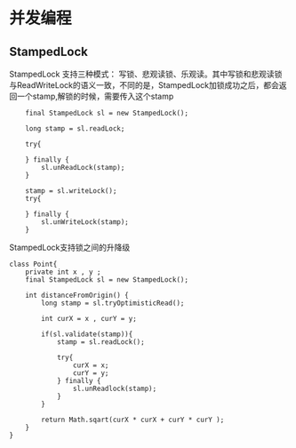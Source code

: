 # 并发编程

## StampedLock

StampedLock 支持三种模式：
写锁、悲观读锁、乐观读。其中写锁和悲观读锁与ReadWriteLock的语义一致，不同的是，StampedLock加锁成功之后，都会返回一个stamp,解锁的时候，需要传入这个stamp
```
    final StampedLock sl = new StampedLock();

    long stamp = sl.readLock;

    try{

    } finally {
        sl.unReadLock(stamp);
    }

    stamp = sl.writeLock();
    try{

    } finally {
        sl.unWriteLock(stamp);
    }
```

StampedLock支持锁之间的升降级

```
class Point{
    private int x , y ;
    final StampedLock sl = new StampedLock();

    int distanceFromOrigin() {
        long stamp = sl.tryOptimisticRead();

        int curX = x , curY = y;
        
        if(sl.validate(stamp)){
            stamp = sl.readLock();

            try{
                curX = x;
                curY = y;
            } finally {
                sl.unReadlock(stamp);
            }
        }

        return Math.sqart(curX * curX + curY * curY );
    }
}
```
